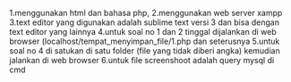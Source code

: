 1.menggunakan html dan bahasa php, 
2.menggunakan web server xampp
3.text editor yang digunakan adalah sublime text versi 3 dan bisa dengan text editor yang lainnya
4.untuk soal no 1 dan 2 tinggal dijalankan di web browser (localhost/tempat_menyimpan_file/1.php dan seterusnya
5.untuk soal no 4 di satukan di satu folder (file yang tidak diberi angka) kemudian jalankan di web browser 
6.untuk file screenshoot adalah query mysql di cmd
